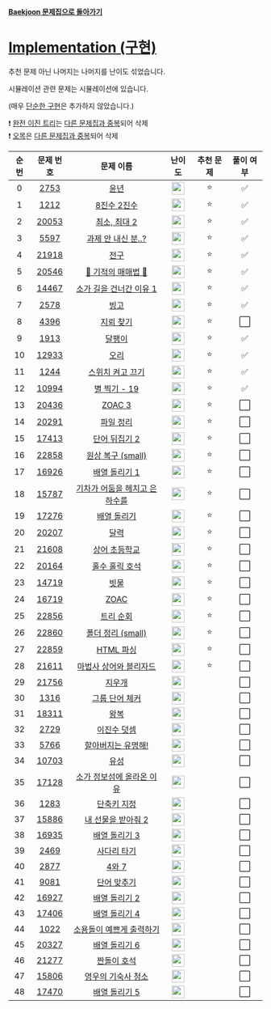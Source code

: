 **[Baekjoon 문제집으로 돌아가기](../readme.md)**

# [Implementation (구현)](https://www.acmicpc.net/workbook/view/6783)

추천 문제 아닌 나머지는 나머지를 난이도 섞었습니다.

시뮬레이션 관련 문제는 시뮬레이션에 있습니다.

(매우 [단순한 구현](https://www.acmicpc.net/problem/1000)은 추가하지 않았습니다.)

❗ [완전 이진 트리](https://www.acmicpc.net/problem/9934)는 [다른 문제집과 중복](../트리/완전_이진_트리.md)되어 삭제  
❗ [오목](https://www.acmicpc.net/problem/2615)은 [다른 문제집과 중복](../완저탐색/오목.md)되어 삭제

| 순번 |                   문제 번호                    |                             문제 이름                             |                                난이도                                 | 추천 문제 | 풀이 여부 |
| :--: | :--------------------------------------------: | :---------------------------------------------------------------: | :-------------------------------------------------------------------: | :-------: | :-------: |
|  0   |  [2753](https://www.acmicpc.net/problem/2753)  |                          [윤년](윤년.md)                          | <img height="25px" src="https://static.solved.ac/tier_small/2.svg"/>  |    ⭐     |    ✅     |
|  1   |  [1212](https://www.acmicpc.net/problem/1212)  |                   [8진수 2진수](8진수_2진수.md)                   | <img height="25px" src="https://static.solved.ac/tier_small/3.svg"/>  |    ⭐     |    ✅     |
|  2   | [20053](https://www.acmicpc.net/problem/20053) |                  [최소, 최대 2](최소,_최대_2.md)                  | <img height="25px" src="https://static.solved.ac/tier_small/3.svg"/>  |    ⭐     |    ✅     |
|  3   |  [5597](https://www.acmicpc.net/problem/5597)  |             [과제 안 내신 분..?](과제_안_내신_분.md)              | <img height="25px" src="https://static.solved.ac/tier_small/4.svg"/>  |    ⭐     |    ✅     |
|  4   | [21918](https://www.acmicpc.net/problem/21918) |                          [전구](전구.md)                          | <img height="25px" src="https://static.solved.ac/tier_small/4.svg"/>  |    ⭐     |    ✅     |
|  5   | [20546](https://www.acmicpc.net/problem/20546) |              [🐜 기적의 매매법 🐜](기적의_매매법.md)              | <img height="25px" src="https://static.solved.ac/tier_small/5.svg"/>  |    ⭐     |    ✅     |
|  6   | [14467](https://www.acmicpc.net/problem/14467) |       [소가 길을 건너간 이유 1](소가_길을_건너간_이유_1.md)       | <img height="25px" src="https://static.solved.ac/tier_small/6.svg"/>  |    ⭐     |    ✅     |
|  7   |  [2578](https://www.acmicpc.net/problem/2578)  |                          [빙고](빙고.md)                          | <img height="25px" src="https://static.solved.ac/tier_small/6.svg"/>  |    ⭐     |    ✅     |
|  8   |  [4396](https://www.acmicpc.net/problem/4396)  |                     [지뢰 찾기](지뢰_찾기.md)                     | <img height="25px" src="https://static.solved.ac/tier_small/6.svg"/>  |    ⭐     |    ⬜️    |
|  9   |  [1913](https://www.acmicpc.net/problem/1913)  |                        [달팽이](달팽이.md)                        | <img height="25px" src="https://static.solved.ac/tier_small/7.svg"/>  |    ⭐     |    ✅     |
|  10  | [12933](https://www.acmicpc.net/problem/12933) |                          [오리](오리.md)                          | <img height="25px" src="https://static.solved.ac/tier_small/7.svg"/>  |    ⭐     |    ✅     |
|  11  |  [1244](https://www.acmicpc.net/problem/1244)  |              [스위치 켜고 끄기](스위치_켜고_끄기.md)              | <img height="25px" src="https://static.solved.ac/tier_small/7.svg"/>  |    ⭐     |    ✅     |
|  12  | [10994](https://www.acmicpc.net/problem/10994) |                   [별 찍기 - 19](별_찍기_19.md)                   | <img height="25px" src="https://static.solved.ac/tier_small/7.svg"/>  |    ⭐     |    ✅     |
|  13  | [20436](https://www.acmicpc.net/problem/20436) |                        [ZOAC 3](ZOAC_3.md)                        | <img height="25px" src="https://static.solved.ac/tier_small/7.svg"/>  |    ⭐     |    ⬜️    |
|  14  | [20291](https://www.acmicpc.net/problem/20291) |                     [파일 정리](파일_정리.md)                     | <img height="25px" src="https://static.solved.ac/tier_small/8.svg"/>  |    ⭐     |    ⬜️    |
|  15  | [17413](https://www.acmicpc.net/problem/17413) |                 [단어 뒤집기 2](단어_뒤집기_2.md)                 | <img height="25px" src="https://static.solved.ac/tier_small/8.svg"/>  |    ⭐     |    ⬜️    |
|  16  | [22858](https://www.acmicpc.net/problem/22858) |            [원상 복구 (small)](<원상_복구_(small).md>)            | <img height="25px" src="https://static.solved.ac/tier_small/8.svg"/>  |    ⭐     |    ⬜️    |
|  17  | [16926](https://www.acmicpc.net/problem/16926) |                 [배열 돌리기 1](배열_돌리기_1.md)                 | <img height="25px" src="https://static.solved.ac/tier_small/9.svg"/>  |    ⭐     |    ⬜️    |
|  18  | [15787](https://www.acmicpc.net/problem/15787) | [기차가 어둠을 헤치고 은하수를](기차가_어둠을_헤치고_은하수를.md) | <img height="25px" src="https://static.solved.ac/tier_small/9.svg"/>  |    ⭐     |    ⬜️    |
|  19  | [17276](https://www.acmicpc.net/problem/17276) |                   [배열 돌리기](배열_돌리기.md)                   | <img height="25px" src="https://static.solved.ac/tier_small/10.svg"/> |    ⭐     |    ⬜️    |
|  20  | [20207](https://www.acmicpc.net/problem/20207) |                          [달력](달력.md)                          | <img height="25px" src="https://static.solved.ac/tier_small/10.svg"/> |    ⭐     |    ⬜️    |
|  21  | [21608](https://www.acmicpc.net/problem/21608) |                 [상어 초등학교](상어_초등학교.md)                 | <img height="25px" src="https://static.solved.ac/tier_small/10.svg"/> |    ⭐     |    ⬜️    |
|  22  | [20164](https://www.acmicpc.net/problem/20164) |                [홀수 홀릭 호석](홀수_홀릭_호석.md)                | <img height="25px" src="https://static.solved.ac/tier_small/11.svg"/> |    ⭐     |    ⬜️    |
|  23  | [14719](https://www.acmicpc.net/problem/14719) |                          [빗물](빗물.md)                          | <img height="25px" src="https://static.solved.ac/tier_small/11.svg"/> |    ⭐     |    ⬜️    |
|  24  | [16719](https://www.acmicpc.net/problem/16719) |                          [ZOAC](ZOAC.md)                          | <img height="25px" src="https://static.solved.ac/tier_small/11.svg"/> |    ⭐     |    ⬜️    |
|  25  | [22856](https://www.acmicpc.net/problem/22856) |                     [트리 순회](트리_순회.md)                     | <img height="25px" src="https://static.solved.ac/tier_small/12.svg"/> |    ⭐     |    ⬜️    |
|  26  | [22860](https://www.acmicpc.net/problem/22860) |            [폴더 정리 (small)](<폴더_정리_(small).md>)            | <img height="25px" src="https://static.solved.ac/tier_small/13.svg"/> |    ⭐     |    ⬜️    |
|  27  | [22859](https://www.acmicpc.net/problem/22859) |                     [HTML 파싱](HTML_파싱.md)                     | <img height="25px" src="https://static.solved.ac/tier_small/13.svg"/> |    ⭐     |    ⬜️    |
|  28  | [21611](https://www.acmicpc.net/problem/21611) |        [마법사 상어와 블리자드](마법사_상어와_블리자드.md)        | <img height="25px" src="https://static.solved.ac/tier_small/15.svg"/> |    ⭐     |    ⬜️    |
|  29  | [21756](https://www.acmicpc.net/problem/21756) |                        [지우개](지우개.md)                        | <img height="25px" src="https://static.solved.ac/tier_small/4.svg"/>  |           |    ⬜️    |
|  30  |  [1316](https://www.acmicpc.net/problem/1316)  |                [그룹 단어 체커](그룹_단어_체커.md)                | <img height="25px" src="https://static.solved.ac/tier_small/6.svg"/>  |           |    ⬜️    |
|  31  | [18311](https://www.acmicpc.net/problem/18311) |                          [왕복](왕복.md)                          | <img height="25px" src="https://static.solved.ac/tier_small/6.svg"/>  |           |    ⬜️    |
|  32  |  [2729](https://www.acmicpc.net/problem/2729)  |                   [이진수 덧셈](이진수_덧셈.md)                   | <img height="25px" src="https://static.solved.ac/tier_small/6.svg"/>  |           |    ⬜️    |
|  33  |  [5766](https://www.acmicpc.net/problem/5766)  |            [할아버지는 유명해!](할아버지는_유명해!.md)            | <img height="25px" src="https://static.solved.ac/tier_small/7.svg"/>  |           |    ⬜️    |
|  34  | [10703](https://www.acmicpc.net/problem/10703) |                          [유성](유성.md)                          | <img height="25px" src="https://static.solved.ac/tier_small/8.svg"/>  |           |    ⬜️    |
|  35  | [17128](https://www.acmicpc.net/problem/17128) |     [소가 정보섬에 올라온 이유](소가_정보섬에_올라온_이유.md)     | <img height="25px" src="https://static.solved.ac/tier_small/9.svg"/>  |           |    ⬜️    |
|  36  |  [1283](https://www.acmicpc.net/problem/1283)  |                   [단축키 지정](단축키_지정.md)                   | <img height="25px" src="https://static.solved.ac/tier_small/9.svg"/>  |           |    ⬜️    |
|  37  | [15886](https://www.acmicpc.net/problem/15886) |             [내 선물을 받아줘 2](내_선물_받아줘_2.md)             | <img height="25px" src="https://static.solved.ac/tier_small/9.svg"/>  |           |    ⬜️    |
|  38  | [16935](https://www.acmicpc.net/problem/16935) |                 [배열 돌리기 3](배열_돌리기_3.md)                 | <img height="25px" src="https://static.solved.ac/tier_small/10.svg"/> |           |    ⬜️    |
|  39  |  [2469](https://www.acmicpc.net/problem/2469)  |                   [사다리 타기](사다리_타기.md)                   | <img height="25px" src="https://static.solved.ac/tier_small/10.svg"/> |           |    ⬜️    |
|  40  |  [2877](https://www.acmicpc.net/problem/2877)  |                         [4와 7](4와_7.md)                         | <img height="25px" src="https://static.solved.ac/tier_small/10.svg"/> |           |    ⬜️    |
|  41  |  [9081](https://www.acmicpc.net/problem/9081)  |                   [단어 맞추기](단어_맞추기.md)                   | <img height="25px" src="https://static.solved.ac/tier_small/10.svg"/> |           |    ⬜️    |
|  42  | [16927](https://www.acmicpc.net/problem/16927) |                 [배열 돌리기 2](배열_돌리기_2.md)                 | <img height="25px" src="https://static.solved.ac/tier_small/11.svg"/> |           |    ⬜️    |
|  43  | [17406](https://www.acmicpc.net/problem/17406) |                 [배열 돌리기 4](배열_돌리기_4.md)                 | <img height="25px" src="https://static.solved.ac/tier_small/12.svg"/> |           |    ⬜️    |
|  44  |  [1022](https://www.acmicpc.net/problem/1022)  |      [소용돌이 예쁘게 출력하기](소용돌이_예쁘게_출력하기.md)      | <img height="25px" src="https://static.solved.ac/tier_small/12.svg"/> |           |    ⬜️    |
|  45  | [20327](https://www.acmicpc.net/problem/20327) |                 [배열 돌리기 6](배열_돌리기_6.md)                 | <img height="25px" src="https://static.solved.ac/tier_small/13.svg"/> |           |    ⬜️    |
|  46  | [21277](https://www.acmicpc.net/problem/21277) |                   [짠돌이 호석](짠돌이_호석.md)                   | <img height="25px" src="https://static.solved.ac/tier_small/13.svg"/> |           |    ⬜️    |
|  47  | [15806](https://www.acmicpc.net/problem/15806) |            [영우의 기숙사 청소](영우의_기숙사_청소.md)            | <img height="25px" src="https://static.solved.ac/tier_small/15.svg"/> |           |    ⬜️    |
|  48  | [17470](https://www.acmicpc.net/problem/17470) |                 [배열 돌리기 5](배열_돌리기_5.md)                 | <img height="25px" src="https://static.solved.ac/tier_small/16.svg"/> |           |    ⬜️    |

